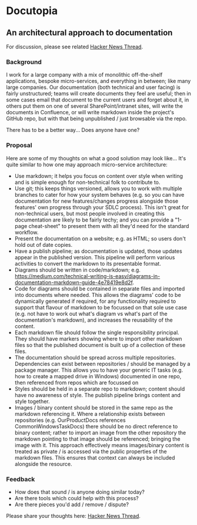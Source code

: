 # Docutopia

## An architectural approach to documentation

For discussion, please see related [Hacker News Thread](https://news.ycombinator.com/item?id=22994612).

### Background

I work for a large company with a mix of monolithic off-the-shelf applications, bespoke micro-services, and everything in between; like many large companies.  Our documentation (both technical and user facing) is fairly unstructured; teams will create documents they feel are useful; then in some cases email that document to the current users and forget about it, in others put them on one of several SharePoint/intranet sites, will write the documents in Confluence, or will write markdown inside the project's GitHub repo, but with that being unpublished / just browsable via the repo.

There has to be a better way... Does anyone have one?

### Proposal

Here are some of my thoughts on what a good solution may look like... It's quite similar to how one may approach micro-service architecture:

- Use markdown; it helps you focus on content over style when writing and is simple enough for non-technical folk to contribute to.
- Use git; this keeps things versioned, allows you to work with multiple branches to cater for how your system behaves (e.g. so you can have documentation for new features/changes progress alongside those features' own progress through your SDLC process).  This isn't great for non-technical users, but most people involved in creating this documentation are likely to be fairly techy; and you can provide a "1-page cheat-sheet" to present them with all they'd need for the standard workflow.
- Present the documentation on a website; e.g. as HTML; so users don't hold out of date copies.
- Have a publish pipeline; as documentation is updated, those updates appear in the published version.  This pipeline will perform various activities to convert the markdown to its presentable format.
- Diagrams should be written in code/markdown; e.g. https://medium.com/technical-writing-is-easy/diagrams-in-documentation-markdown-guide-4e78419e8d2f.  
- Code for diagrams should be contained in separate files and imported into documents where needed.  This allows the diagrams' code to be dynamically generated if required, for any functionality required to support that flavour of markdown to be focussed on that sole use case (e.g. not have to work out what's diagram vs what's part of the documentation's markdown), and increases the reusability of the content.
- Each markdown file should follow the single responsibility principal.  They should have markers showing where to import other markdown files so that the published document is built up of a collection of these files.
- The documentation should be spread across multiple repositories.  Dependencies can exist between repositories / should be managed by a package manager.  This allows you to have your generic IT tasks (e.g. how to create a mapped drive in Windows) documented in one repo, then referenced from repos which are focussed on 
- Styles should be held in a separate repo to markdown; content should have no awareness of style.  The publish pipeline brings content and style together.
- Images / binary content should be stored in the same repo as the markdown referencing it.  Where a relationship exists between repositories (e.g. OurProductDocs references CommonWindowsTaskDocs) there should be no direct reference to binary content; rather to import an image from the other repository the markdown pointing to that image should be referenced; bringing the image with it.  This approach effectively means images/binary content is treated as private / is accessed via the public properties of the markdown files.  This ensures that context can always be included alongside the resource.

### Feedback

- How does that sound / is anyone doing similar today?  
- Are there tools which could help with this process?  
- Are there pieces you'd add / remove / dispute?

Please share your thoughts here: [Hacker News Thread](https://news.ycombinator.com/item?id=22994612).
